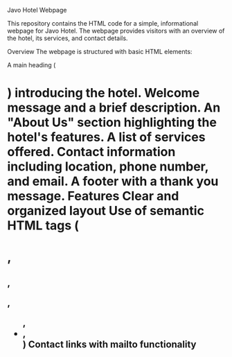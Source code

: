 Javo Hotel Webpage

This repository contains the HTML code for a simple, informational webpage for Javo Hotel. The webpage provides visitors with an overview of the hotel, its services, and contact details.

Overview
The webpage is structured with basic HTML elements:

A main heading (<h1>) introducing the hotel.
Welcome message and a brief description.
An "About Us" section highlighting the hotel's features.
A list of services offered.
Contact information including location, phone number, and email.
A footer with a thank you message.
Features
Clear and organized layout
Use of semantic HTML tags (<h1>, <h2>, <p>, <ul>, <li>, <footer>)
Contact links with mailto functionality
